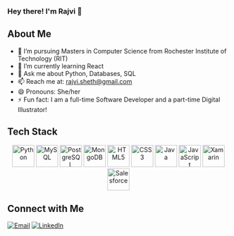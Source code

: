 ### Hey there! I'm Rajvi 👋

<!--
**RajviSheth/RajviSheth** is a ✨ _special_ ✨ repository because its `README.md` (this file) appears on your GitHub profile.

Here are some ideas to get you started:

- 🔭 I’m currently working on ...
- 🌱 I’m currently learning ...
- 👯 I’m looking to collaborate on ...
- 🤔 I’m looking for help with ...
- 💬 Ask me about ...
- 📫 How to reach me: ...
- 😄 Pronouns: ...
- ⚡ Fun fact: ...
-->

<!-- <p align="center">
  <img src="https://emoji.gg/assets/emoji/2598_pikachu_running.gif" alt="Pikachu Running" />
</p> -->

## About Me

- 🔭 I’m pursuing Masters in Computer Science from Rochester Institute of Technology (RIT)
- 🌱 I’m currently learning React
- 💬 Ask me about Python, Databases, SQL
- 📫 Reach me at: rajvi.sheth@gmail.com
- 😄 Pronouns: She/her
- ⚡ Fun fact: I am a full-time Software Developer and a part-time Digital Illustrator!


## Tech Stack
<!-- Here are some of the technologies I work with:
- Python
- MySQL
- PostgreSQL
- MongoDB
- HTML
- CSS
- Java
- JavaScript
- MongoDB
- Android Studio
- Git
- Xamarin
- Salesforce
- Google Looker Studio
- Big Query -->

<p align="center">
  <img src="https://upload.wikimedia.org/wikipedia/commons/c/c3/Python-logo-notext.svg" alt="Python" title="Python" width="50" height="50" />
  <img src="https://upload.wikimedia.org/wikipedia/commons/0/0d/MySQL.svg" alt="MySQL" title="MySQL" width="50" height="50" />
  <img src="https://upload.wikimedia.org/wikipedia/commons/2/29/Postgresql_elephant.svg" alt="PostgreSQL" title="PostgreSQL" width="50" height="50" />
  <img src="https://upload.wikimedia.org/wikipedia/commons/9/93/MongoDB_Logo.svg" alt="MongoDB" title="MongoDB" width="50" height="50" />
  <img src="https://upload.wikimedia.org/wikipedia/commons/3/3d/HTML5_logo_and_wordmark.svg" alt="HTML5" title="HTML5" width="50" height="50" />
  <img src="https://upload.wikimedia.org/wikipedia/commons/d/d5/CSS3_logo_and_wordmark.svg" alt="CSS3" title="CSS3" width="50" height="50" />
  <img src="https://upload.wikimedia.org/wikipedia/commons/3/30/Java_Logo.svg" alt="Java" title="Java" width="50" height="50" />
  <img src="https://upload.wikimedia.org/wikipedia/commons/9/99/Unofficial_JavaScript_logo_2.svg" alt="JavaScript" title="JavaScript" width="50" height="50" />
  <img src="https://upload.wikimedia.org/wikipedia/commons/9/92/Xamarin_logo_and_wordmark.svg" alt="Xamarin" title="Xamarin" width="50" height="50" />
  <img src="https://upload.wikimedia.org/wikipedia/commons/5/51/Salesforce_logo.svg" alt="Salesforce" title="Salesforce" width="50" height="50" />
</p>

## Connect with Me

[![Email](https://img.shields.io/badge/Email-D14836?style=flat-square&logo=gmail&logoColor=white)](mailto:rajvi.sheth@gmail.com) [![LinkedIn](https://img.shields.io/badge/LinkedIn-0077B5?style=flat-square&logo=linkedin&logoColor=white)](https://www.linkedin.com/in/rajvisheth10/)







